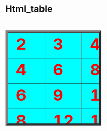# Html_table
<html>
<body>
<style>
.padhe
{
color:red;
height:300px;
width:300px;
font-weight:bold;
background:aqua;
font-size:50px;
}
</style>


<table class="padhe" border="7" cellspacing="6" cellpadding="20">
<tr><td>2</td><td>3</td><td>4</td><td>5</td>
<td>6</td><td>7</td><td>8</td><td>9</td><td>10</td>
</tr>
<tr><td>4</td><td>6</td><td>8</td><td>10</td>
<td>12</td><td>14</td><td>16</td><td>18</td><td>20</td>
</tr>
<tr><td>6</td><td>9</td><td>12</td><td>15</td>
<td>18</td><td>21</td><td>24</td><td>27</td><td>30</td>
</tr>
<tr><td>8</td><td>12</td><td>16</td><td>20</td>
<td>24</td><td>28</td><td>32</td><td>36</td><td>40</td>
</tr>
<tr><td>10</td><td>15</td><td>20</td><td>25</td>
<td>30</td><td>35</td><td>40</td><td>45</td><td>50</td>
</tr>
<tr><td>12</td><td>18</td><td>24</td><td>30</td>
<td>36</td><td>42</td><td>48</td><td>54</td><td>60</td>
</tr>
<tr><td>14</td><td>21</td><td>28</td><td>35</td>
<td>42</td><td>49</td><td>56</td><td>63</td><td>70</td>
</tr>
<tr><td>16</td><td>24</td><td>32</td><td>40</td>
<td>48</td><td>56</td><td>64</td><td>72</td><td>80</td>
</tr>
<tr><td>18</td><td>27</td><td>36</td><td>45</td>
<td>54</td><td>63</td><td>72</td><td>81</td><td>90</td>
</tr>
<tr><td>20</td><td>30</td><td>40</td><td>50</td>
<td>60</td><td>70</td><td>80</td><td>90</td><td>100</td>
</tr>
</table>
</body>
</html>
